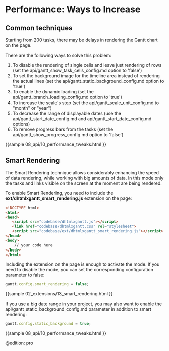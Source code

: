 Performance: Ways to Increase
==================================

Common techniques
--------------------

Starting from 200 tasks, there may be delays in rendering the Gantt chart on the page.

 
There are the following ways to solve this problem:

1. To disable the rendering of single cells and leave just rendering of rows (set the api/gantt_show_task_cells_config.md option to 'false') 
2. To set the background image for the timeline area instead of rendering the actual lines (set the api/gantt_static_background_config.md option to 'true')
1. To enable the dynamic loading (set the api/gantt_branch_loading_config.md option to 'true')
2. To increase the scale's step (set the api/gantt_scale_unit_config.md to "month" or "year")
3. To decrease the range of displayable dates (use the api/gantt_start_date_config.md and api/gantt_start_date_config.md options)
4. To remove progress bars from the tasks (set the api/gantt_show_progress_config.md option to 'false')


{{sample
08_api/10_performance_tweaks.html
}}

Smart Rendering
----------------

The Smart Rendering technique allows considerably enhancing the speed of data rendering, while working with big amounts of data. 
In this mode only the tasks and links visible on the screen at the moment are being rendered.

To enable Smart Rendering, you need to include the **ext/dhtmlxgantt_smart_rendering.js** extension on the page:

~~~html
<!DOCTYPE html>
<html>
<head>
   <script src="codebase/dhtmlxgantt.js"></script>   
   <link href="codebase/dhtmlxgantt.css" rel="stylesheet">   
   <script src="codebase/ext/dhtmlxgantt_smart_rendering.js"></script>  /*!*/
</head>
<body>
    // your code here
</body>
</html>
~~~

Including the extension on the page is enough to activate the mode. If you need to disable the mode, you can set the corresponding configuration parameter to false:

~~~js
gantt.config.smart_rendering = false;
~~~

{{sample
02_extensions/13_smart_rendering.html
}}

If you use a big date range in your project, you may also want to enable the api/gantt_static_background_config.md parameter in addition to smart rendering:

~~~js
gantt.config.static_background = true;
~~~

{{sample
08_api/10_performance_tweaks.html
}}

@edition: pro
